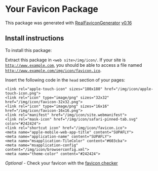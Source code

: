 # Your Favicon Package

This package was generated with [RealFaviconGenerator](https://realfavicongenerator.net/) [v0.16](https://realfavicongenerator.net/change_log#v0.16)

## Install instructions

To install this package:

Extract this package in <code>&lt;web site&gt;/img/icon/</code>. If your site is <code>http://www.example.com</code>, you should be able to access a file named <code>http://www.example.com/img/icon/favicon.ico</code>.

Insert the following code in the `head` section of your pages:

    <link rel="apple-touch-icon" sizes="180x180" href="/img/icon/apple-touch-icon.png">
    <link rel="icon" type="image/png" sizes="32x32" href="/img/icon/favicon-32x32.png">
    <link rel="icon" type="image/png" sizes="16x16" href="/img/icon/favicon-16x16.png">
    <link rel="manifest" href="/img/icon/site.webmanifest">
    <link rel="mask-icon" href="/img/icon/safari-pinned-tab.svg" color="#242424">
    <link rel="shortcut icon" href="/img/icon/favicon.ico">
    <meta name="apple-mobile-web-app-title" content="SUPAFLY">
    <meta name="application-name" content="SUPAFLY">
    <meta name="msapplication-TileColor" content="#603cba">
    <meta name="msapplication-config" content="/img/icon/browserconfig.xml">
    <meta name="theme-color" content="#242424">

*Optional* - Check your favicon with the [favicon checker](https://realfavicongenerator.net/favicon_checker)